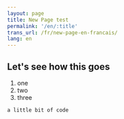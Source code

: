 ```yaml
---
layout: page
title: New Page test
permalink: '/en/:title'
trans_url: /fr/new-page-en-francais/
lang: en
---
```

## Let's see how this goes

1. one
2. two
3. three

`a little bit of code`
